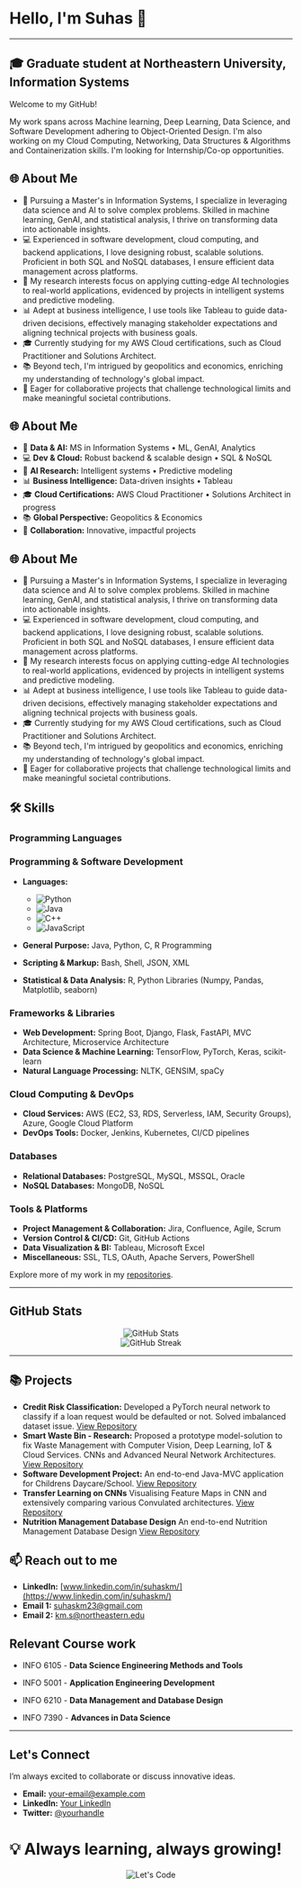 # Hello, I'm Suhas 👋
---------------
## 🎓 Graduate student at Northeastern University, Information Systems

Welcome to my GitHub!

My work spans across Machine learning, Deep Learning, Data Science, and Software Development adhering to Object-Oriented Design. I'm also working on my Cloud Computing, Networking, Data Structures & Algorithms and Containerization skills. I'm looking for Internship/Co-op opportunities.

## 🌐 About Me

- 🧠 Pursuing a Master's in Information Systems, I specialize in leveraging data science and AI to solve complex problems. Skilled in machine learning, GenAI, and statistical analysis, I thrive on transforming data into actionable insights.
- 💻 Experienced in software development, cloud computing, and backend applications, I love designing robust, scalable solutions. Proficient in both SQL and NoSQL databases, I ensure efficient data management across platforms.
- 🌟 My research interests focus on applying cutting-edge AI technologies to real-world applications, evidenced by projects in intelligent systems and predictive modeling.
- 📊 Adept at business intelligence, I use tools like Tableau to guide data-driven decisions, effectively managing stakeholder expectations and aligning technical projects with business goals.
- 🎓 Currently studying for my AWS Cloud certifications, such as Cloud Practitioner and Solutions Architect.
- 📚 Beyond tech, I'm intrigued by geopolitics and economics, enriching my understanding of technology's global impact.
- 🤝 Eager for collaborative projects that challenge technological limits and make meaningful societal contributions.


## 🌐 About Me

- 🧠 **Data & AI:** MS in Information Systems • ML, GenAI, Analytics
- 💻 **Dev & Cloud:** Robust backend & scalable design • SQL & NoSQL
- 🌟 **AI Research:** Intelligent systems • Predictive modeling
- 📊 **Business Intelligence:** Data-driven insights • Tableau
- 🎓 **Cloud Certifications:** AWS Cloud Practitioner • Solutions Architect in progress
- 📚 **Global Perspective:** Geopolitics & Economics
- 🤝 **Collaboration:** Innovative, impactful projects

## 🌐 About Me

- 🧠 Pursuing a Master's in Information Systems, I specialize in leveraging data science and AI to solve complex problems. Skilled in machine learning, GenAI, and statistical analysis, I thrive on transforming data into actionable insights.
- 💻 Experienced in software development, cloud computing, and backend applications, I love designing robust, scalable solutions. Proficient in both SQL and NoSQL databases, I ensure efficient data management across platforms.
- 🌟 My research interests focus on applying cutting-edge AI technologies to real-world applications, evidenced by projects in intelligent systems and predictive modeling.
- 📊 Adept at business intelligence, I use tools like Tableau to guide data-driven decisions, effectively managing stakeholder expectations and aligning technical projects with business goals.
- 🎓 Currently studying for my AWS Cloud certifications, such as Cloud Practitioner and Solutions Architect.
- 📚 Beyond tech, I'm intrigued by geopolitics and economics, enriching my understanding of technology's global impact.
- 🤝 Eager for collaborative projects that challenge technological limits and make meaningful societal contributions.

## 🛠️ Skills

### Programming Languages
### Programming & Software Development
- **Languages:** 
  - ![Python](https://img.shields.io/badge/Python-3670A0?style=for-the-badge&logo=python&logoColor=ffdd54)
  - ![Java](https://img.shields.io/badge/Java-007396?style=for-the-badge&logo=java&logoColor=white)
  - ![C++](https://img.shields.io/badge/C++-00599C?style=for-the-badge&logo=c%2B%2B&logoColor=white)
  - ![JavaScript](https://img.shields.io/badge/JavaScript-F7DF1E?style=for-the-badge&logo=javascript&logoColor=black)

- **General Purpose:** Java, Python, C, R Programming
- **Scripting & Markup:** Bash, Shell, JSON, XML
- **Statistical & Data Analysis:** R, Python Libraries (Numpy, Pandas, Matplotlib, seaborn)

### Frameworks & Libraries
- **Web Development:** Spring Boot, Django, Flask, FastAPI, MVC Architecture, Microservice Architecture 
- **Data Science & Machine Learning:** TensorFlow, PyTorch, Keras, scikit-learn
- **Natural Language Processing:** NLTK, GENSIM, spaCy

### Cloud Computing & DevOps
- **Cloud Services:** AWS (EC2, S3, RDS, Serverless, IAM, Security Groups), Azure, Google Cloud Platform
- **DevOps Tools:** Docker, Jenkins, Kubernetes, CI/CD pipelines

### Databases
- **Relational Databases:** PostgreSQL, MySQL, MSSQL, Oracle
- **NoSQL Databases:** MongoDB, NoSQL

### Tools & Platforms
- **Project Management & Collaboration:** Jira, Confluence, Agile, Scrum
- **Version Control & CI/CD:** Git, GitHub Actions
- **Data Visualization & BI:** Tableau, Microsoft Excel
- **Miscellaneous:** SSL, TLS, OAuth, Apache Servers, PowerShell

Explore more of my work in my [repositories](https://github.com/suhaskm-neu).

---

## GitHub Stats

<!-- Dynamic GitHub stats and streak stats -->
<div align="center">
  <img src="https://github-readme-stats.vercel.app/api?username=suhaskm&show_icons=true&theme=radical" alt="GitHub Stats" />
  <br>
  <img src="https://github-readme-streak-stats.herokuapp.com/?user=suhaskm&theme=radical" alt="GitHub Streak" />
</div>

---

## 📚 Projects

- **Credit Risk Classification:** Developed a PyTorch neural network to classify if a loan request would be defaulted or not. Solved imbalanced dataset issue. [View Repository](https://github.com/suhaskm-neu/Credit-Risk-Classification-Model)
- **Smart Waste Bin - Research:** Proposed a prototype model-solution to fix Waste Management with Computer Vision, Deep Learning, IoT & Cloud Services. CNNs and Advanced Neural Network Architectures. [View Repository](https://github.com/suhaskm-neu/Waste-Management-in-Urban-Localities)
- **Software Development Project:** An end-to-end Java-MVC application for Childrens Daycare/School. [View Repository](https://github.com/suhaskm-neu/Children-Daycare)
- **Transfer Learning on CNNs** Visualising Feature Maps in CNN and extensively comparing various Convulated architectures. [View Repository](https://github.com/suhaskm-neu/Transfer-Learning-CNN)
- **Nutrition Management Database Design** An end-to-end Nutrition Management Database Design [View Repository](https://github.com/suhaskm-neu/Nutrition-Management)
## 📫 Reach out to me

- **LinkedIn:** [www.linkedin.com/in/suhaskm/](https://www.linkedin.com/in/suhaskm/)
- **Email 1:** suhaskm23@gmail.com
- **Email 2:** km.s@northeastern.edu

## Relevant Course work

- INFO 6105 - **Data Science Engineering Methods and Tools**

- INFO 5001 - **Application Engineering Development**

- INFO 6210 - **Data Management and Database Design**

- INFO 7390 - **Advances in Data Science**

---------------

## Let's Connect

I’m always excited to collaborate or discuss innovative ideas.

- **Email:** [your-email@example.com](mailto:your-email@example.com)
- **LinkedIn:** [Your LinkedIn](https://www.linkedin.com/in/yourprofile)
- **Twitter:** [@yourhandle](https://twitter.com/yourhandle)

# 💡 Always learning, always growing!


<!-- Footer Animated GIF -->
<p align="center">
  <img src="https://media.giphy.com/media/26BRrSvJUa0crqw4E/giphy.gif" alt="Let's Code" />
</p>

